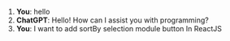 1. **You**: hello
2. **ChatGPT**: Hello! How can I assist you with programming?
3. **You**: I want to add sortBy selection module button  In ReactJS

